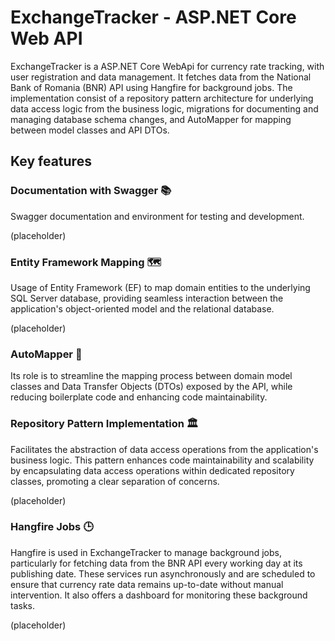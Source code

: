 # ExchangeTracker - ASP.NET Core Web API

ExchangeTracker is a ASP.NET Core WebApi for currency rate tracking, with user registration and data management. It fetches data from the National Bank of Romania (BNR) API using Hangfire for background jobs. The implementation consist of a repository pattern architecture for underlying data access logic from the business logic, migrations for documenting and managing database schema changes, and AutoMapper for mapping between model classes and API DTOs.

## Key features

### Documentation with Swagger 📚

Swagger documentation and environment for testing and development. 

(placeholder)

### Entity Framework Mapping 🗺️

Usage of Entity Framework (EF) to map domain entities to the underlying SQL Server database, providing seamless interaction between the application's object-oriented model and the relational database. 

(placeholder)

### AutoMapper 🚀

Its role is to streamline the mapping process between domain model classes and Data Transfer Objects (DTOs) exposed by the API, while reducing boilerplate code and enhancing code maintainability. 

### Repository Pattern Implementation 🏛️

Facilitates the abstraction of data access operations from the application's business logic. This pattern enhances code maintainability and scalability by encapsulating data access operations within dedicated repository classes, promoting a clear separation of concerns. 

(placeholder)

### Hangfire Jobs 🕒

Hangfire is used in ExchangeTracker to manage background jobs, particularly for fetching data from the BNR API every working day at its publishing date. These services run asynchronously and are scheduled to ensure that currency rate data remains up-to-date without manual intervention. It also offers a dashboard for monitoring these background tasks. 

(placeholder)